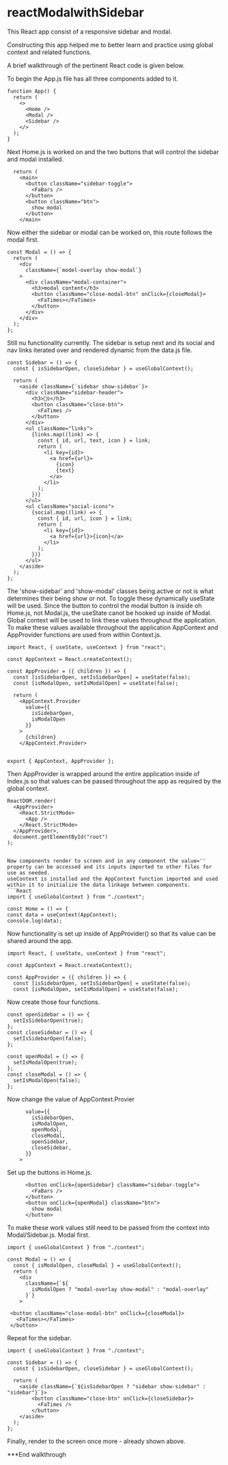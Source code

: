 # reactModalwithSidebar
This React app consist of a responsive sidebar and modal.

Constructing this app helped me to better learn and practice using global context and related functions.

A brief walkthrough of the pertinent React code is given below.

To begin the App.js file has all three components added to it.
```React
function App() {
  return (
    <>
      <Home />
      <Modal />
      <Sidebar />
    </>
  );
}
```


Next Home.js is worked on and the two buttons that will control the sidebar and modal installed.
```React
  return (
    <main>
      <button className="sidebar-toggle">
        <FaBars />
      </button>
      <button className="btn">
        show modal
      </button>
    </main>
```


Now either the sidebar or modal can be worked on, this route follows the modal first.
```React
const Modal = () => {
  return (
    <div
      className={`model-overlay show-modal`}
    >
      <div className="modal-container">
        <h3>modal content</h3>
        <button className="close-modal-btn" onClick={closeModal}>
          <FaTimes></FaTimes>
        </button>
      </div>
    </div>
  );
};
```


Still nu functionality currently. The sidebar is setup next and its social and nav links iterated over and rendered dynamic from the data.js file. 
```React
const Sidebar = () => {
  const { isSidebarOpen, closeSidebar } = useGlobalContext();

  return (
    <aside className={`sidebar show-sidebar`}>
      <div className="sidebar-header">
        <h3>🏄‍♀️</h3>
        <button className="close-btn">
          <FaTimes />
        </button>
      </div>
      <ul className="links">
        {links.map((link) => {
          const { id, url, text, icon } = link;
          return (
            <li key={id}>
              <a href={url}>
                {icon}
                {text}
              </a>
            </li>
          );
        })}
      </ul>
      <ul className="social-icons">
        {social.map((link) => {
          const { id, url, icon } = link;
          return (
            <li key={id}>
              <a href={url}>{icon}</a>
            </li>
          );
        })}
      </ul>
    </aside>
  );
};
```


The 'show-sidebar' and 'show-modal' classes being active or not is what determines their being show or not. To toggle these dynamically useState will be used. Since the button to control the modal button is inside oh Home.js, not Modal.js, the useState canot be hooked up inside of Modal. Global context will be used to link these values throughout the application.
To make these values available throughout the application AppContext and AppProvider functions are used from within Context.js.
```React
import React, { useState, useContext } from "react";

const AppContext = React.createContext();

const AppProvider = ({ children }) => {
  const [isSidebarOpen, setIsSidebarOpen] = useState(false);
  const [isModalOpen, setIsModalOpen] = useState(false);

  return (
    <AppContext.Provider
      value={{
        isSidebarOpen,
        isModalOpen
      }}
    >
      {children}
    </AppContext.Provider>


export { AppContext, AppProvider };
```



Then AppProvider is wrapped around the entire application inside of Index.js so that values can be passed throughout the app as required by the global context.
```React
ReactDOM.render(
  <AppProvider>
    <React.StrictMode>
      <App />
    </React.StrictMode>
  </AppProvider>,
  document.getElementById("root")
);


Now components render to screen and in any component the value='' property can be accessed and its inputs imported to other files for use as needed.
useContext is installed and the AppContext function imported and used within it to initialize the data linkage between components.
```React
import { useGlobalContext } from "./context";

const Home = () => {
const data = useContext(AppContext);
console.log(data);
```


Now functionality is set up inside of AppProvider() so that its value can be shared around the app.
```React
import React, { useState, useContext } from "react";

const AppContext = React.createContext();

const AppProvider = ({ children }) => {
  const [isSidebarOpen, setIsSidebarOpen] = useState(false);
  const [isModalOpen, setIsModalOpen] = useState(false);
  ```
  
  
  Now create those four functions.
  ```React
  const openSidebar = () => {
    setIsSidebarOpen(true);
  };
  const closeSidebar = () => {
    setIsSidebarOpen(false);
  };

  const openModal = () => {
    setIsModalOpen(true);
  };
  const closeModal = () => {
    setIsModalOpen(false);
  };
```


Now change the value of AppContext.Provier
```React    <AppContext.Provider
      value={{
        isSidebarOpen,
        isModalOpen,
        openModal,
        closeModal,
        openSidebar,
        closeSidebar,
      }}
    >
```



Set up the buttons in Home.js.
```React
      <button onClick={openSidebar} className="sidebar-toggle">
        <FaBars />
      </button>
      <button onClick={openModal} className="btn">
        show modal
      </button>
```


To make these work values still need to be passed from the context into Modal/Sidebar.js. Modal first.
```React
import { useGlobalContext } from "./context";

const Modal = () => {
  const { isModalOpen, closeModal } = useGlobalContext();
  return (
    <div
      className={`${
        isModalOpen ? "modal-overlay show-modal" : "modal-overlay"
      }`}
    > 
    
 <button className="close-modal-btn" onClick={closeModal}>
   <FaTimes></FaTimes>
 </button>
```


Repeat for the sidebar.
```React;
import { useGlobalContext } from "./context";

const Sidebar = () => {
  const { isSidebarOpen, closeSidebar } = useGlobalContext();

  return (
    <aside className={`${isSidebarOpen ? "sidebar show-sidebar" : "sidebar"}`}>
        <button className="close-btn" onClick={closeSidebar}>
          <FaTimes />
        </button>
    </aside>
  );
};
```


Finally, render to the screen once more - already shown above.


***End walkthrough





